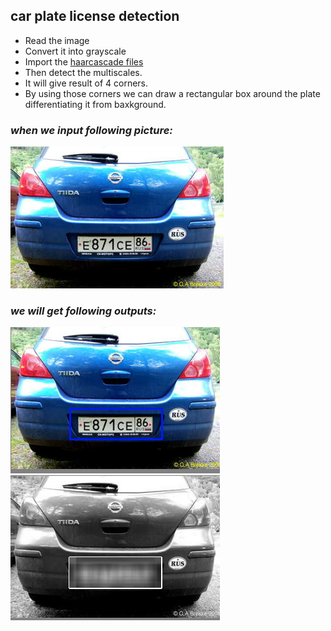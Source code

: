 ## car plate license detection
* Read the image
* Convert it into grayscale
* Import the [haarcascade files](https://github.com/opencv/opencv/tree/master/data/haarcascades)
* Then detect the multiscales.
* It will give result of 4 corners.
* By using those corners we can draw a rectangular box around the plate differentiating it from baxkground.

### <i> when we input following picture: </i>
<img src="Images/car.jpg">

### <i> we will get following outputs: </i>
<img src="Images/op1.png">
<img src="Images/op2.png">
